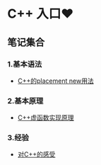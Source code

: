 # C++ 入口❤️

## 笔记集合

### 1.基本语法

* [C++的placement new用法](CallConstructorOnMemory.md)

### 2.基本原理

* [C++虚函数实现原理](CppVirtualFunctionImplementation.md)

### 3.经验

* [对C++的感受](FeelingAboutCpp.md)